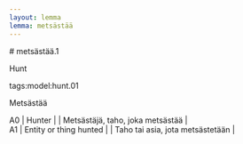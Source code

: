 ```yaml
---
layout: lemma
lemma: metsästää
---
```


<div class="sense">
# <span class="sensename">metsästää.1</span>

<span class="description">Hunt</span>

tags:model:hunt.01

<span class="description">Metsästää</span>

A0 | Hunter |   | Metsästäjä, taho, joka metsästää |  
A1 | Entity or thing hunted |   | Taho tai asia, jota metsästetään |  

</div>

